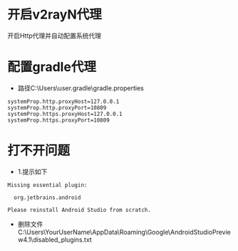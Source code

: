 # 开启v2rayN代理
开启Http代理并自动配置系统代理
# 配置gradle代理
- 路径C:\Users\user\.gradle\gradle.properties
```
systemProp.http.proxyHost=127.0.0.1
systemProp.http.proxyPort=10809
systemProp.https.proxyHost=127.0.0.1
systemProp.https.proxyPort=10809
```
# 打不开问题
- 1.提示如下
```
Missing essential plugin:

  org.jetbrains.android

Please reinstall Android Studio from scratch.
```
- 删除文件C:\Users\YourUserName\AppData\Roaming\Google\AndroidStudioPreview4.1\disabled_plugins.txt
